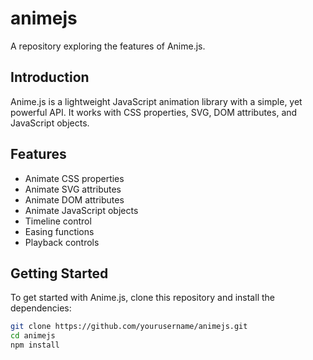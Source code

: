 # animejs

A repository exploring the features of Anime.js.

## Introduction

Anime.js is a lightweight JavaScript animation library with a simple, yet powerful API. It works with CSS properties, SVG, DOM attributes, and JavaScript objects.

## Features

- Animate CSS properties
- Animate SVG attributes
- Animate DOM attributes
- Animate JavaScript objects
- Timeline control
- Easing functions
- Playback controls

## Getting Started

To get started with Anime.js, clone this repository and install the dependencies:

```sh
git clone https://github.com/yourusername/animejs.git
cd animejs
npm install